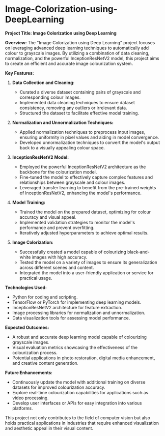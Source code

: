 # Image-Colorization-using-DeepLearning

**Project Title: Image Colorization using Deep Learning**

**Overview:**
The "Image Colorization using Deep Learning" project focuses on leveraging advanced deep learning techniques to automatically add colour to grayscale images. By utilizing a combination of data cleaning, normalization, and the powerful InceptionResNetV2 model, this project aims to create an efficient and accurate image colourization system.

**Key Features:**

1. **Data Collection and Cleaning:**
   - Curated a diverse dataset containing pairs of grayscale and corresponding colour images.
   - Implemented data cleaning techniques to ensure dataset consistency, removing any outliers or irrelevant data.
   - Structured the dataset to facilitate effective model training.

2. **Normalization and Unnormalization Techniques:**
   - Applied normalization techniques to preprocess input images, ensuring uniformity in pixel values and aiding in model convergence.
   - Developed unnormalization techniques to convert the model's output back to a visually appealing colour space.

3. **InceptionResNetV2 Model:**
   - Employed the powerful InceptionResNetV2 architecture as the backbone for the colourization model.
   - Fine-tuned the model to effectively capture complex features and relationships between grayscale and colour images.
   - Leveraged transfer learning to benefit from the pre-trained weights of InceptionResNetV2, enhancing the model's performance.

4. **Model Training:**
   - Trained the model on the prepared dataset, optimizing for colour accuracy and visual appeal.
   - Implemented validation strategies to monitor the model's performance and prevent overfitting.
   - Iteratively adjusted hyperparameters to achieve optimal results.

5. **Image Colorization:**
   - Successfully created a model capable of colourizing black-and-white images with high accuracy.
   - Tested the model on a variety of images to ensure its generalization across different scenes and content.
   - Integrated the model into a user-friendly application or service for practical usage.

**Technologies Used:**
- Python for coding and scripting.
- TensorFlow or PyTorch for implementing deep learning models.
- InceptionResNetV2 architecture for feature extraction.
- Image processing libraries for normalization and unnormalization.
- Data visualization tools for assessing model performance.

**Expected Outcomes:**
- A robust and accurate deep learning model capable of colourizing grayscale images.
- Visual evaluation metrics showcasing the effectiveness of the colourization process.
- Potential applications in photo restoration, digital media enhancement, and creative content generation.

**Future Enhancements:**
- Continuously update the model with additional training on diverse datasets for improved colourization accuracy.
- Explore real-time colourization capabilities for applications such as video processing.
- Develop user interfaces or APIs for easy integration into various platforms.

This project not only contributes to the field of computer vision but also holds practical applications in industries that require enhanced visualization and aesthetic appeal in their visual content.
